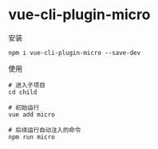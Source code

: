 # vue-cli-plugin-micro

安装

```
npm i vue-cli-plugin-micro --save-dev
```

使用

```
# 进入子项目 
cd child

# 初始运行
vue add micro

# 后续运行自动注入的命令
npm run micro
```
